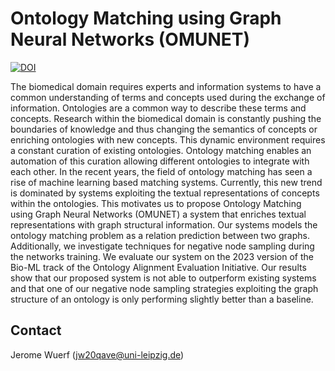# Ontology Matching using Graph Neural Networks (OMUNET)
[![DOI](https://zenodo.org/badge/757712669.svg)](https://zenodo.org/doi/10.5281/zenodo.10659449)

The biomedical domain requires experts and information systems to have a common understanding of terms and concepts used during the exchange of information. Ontologies are a common way to describe these terms and concepts. Research within the biomedical domain is constantly pushing the boundaries of knowledge and thus changing the semantics of concepts or enriching ontologies with new concepts. This dynamic environment requires a constant curation of existing ontologies. Ontology matching enables an automation of this curation allowing different ontologies to integrate with each other. In the recent years, the field of ontology matching has seen a rise of machine learning based matching systems. Currently, this new trend is dominated by systems exploiting the textual representations of concepts within the ontologies. This motivates us to propose Ontology Matching using Graph Neural Networks (OMUNET) a system that enriches textual representations with graph structural information. Our systems models the ontology matching problem as a relation prediction between two graphs. Additionally, we investigate techniques for negative node sampling during the networks training. We evaluate our system on the 2023 version of the Bio-ML track of the Ontology Alignment Evaluation Initiative. Our results show that our proposed system is not able to outperform existing systems and that one of our negative node sampling strategies exploiting the graph structure of an ontology is only performing slightly better than a baseline.

## Contact

Jerome Wuerf (jw20qave@uni-leipzig.de)
